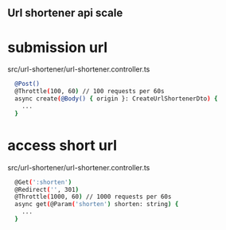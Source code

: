 ## Url shortener api scale 

# submission url

src/url-shortener/url-shortener.controller.ts

```bash
  @Post()
  @Throttle(100, 60) // 100 requests per 60s
  async create(@Body() { origin }: CreateUrlShortenerDto) {
    ...
  }
```

# access short url

src/url-shortener/url-shortener.controller.ts

```bash
  @Get(':shorten')
  @Redirect('', 301)
  @Throttle(1000, 60) // 1000 requests per 60s
  async get(@Param('shorten') shorten: string) {
    ...
  }
```
